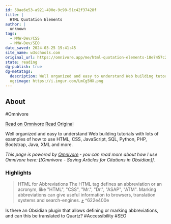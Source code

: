 ```yaml
---
id: 58ae6e53-a921-490e-9c98-51c42f37428f
title: |
  HTML Quotation Elements
author: |
  unknown
tags:
  - MMW-Dev/CSS
  - MMW-Dev/SEO
date_saved: 2024-03-25 19:41:45
site_name: w3schools.com
original_url: https://omnivore.app/me/html-quotation-elements-18e7457c2ee
state: reading
dg-publish: true
dg-metatags:
  description: Well organized and easy to understand Web building tutorials with lots of examples of how to use HTML, CSS, JavaScript, SQL, Python, PHP, Bootstrap, Java, XML and more.
  og:image: https://i.imgur.com/LmCg5HX.png
---
```


## About

#Omnivore

[Read on Omnivore](https://omnivore.app/me/html-quotation-elements-18e7457c2ee)
[Read Original](https://www.w3schools.com/html/html_quotation_elements.asp)

Well organized and easy to understand Web building tutorials with lots of examples of how to use HTML, CSS, JavaScript, SQL, Python, PHP, Bootstrap, Java, XML and more.

_This page is powered by [Omnivore](https://omnivore.app) ‐ you can read more about how I use Omnivore here: [[Omnivore - Saving Articles for Citations in Obsidian]]._

### Highlights

> HTML <abbr> for Abbreviations
> The HTML <abbr> tag defines an abbreviation or an acronym, like "HTML", 
> "CSS", "Mr.", 
> "Dr.", "ASAP", "ATM".
> Marking abbreviations can give useful information to browsers, translation 
> systems and search-engines. [⤴️](https://omnivore.app/me/html-quotation-elements-18e7457c2ee#622e400e-88bc-4d35-a826-aa637fb789ae)  ^622e400e

Is there an Obsidian plugin that allows defining or marking abbreviations, and can this be translated to Quartz? #Accessibility #SEO

